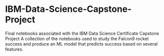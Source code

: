 # IBM-Data-Science-Capstone-Project
Final notebooks associated with the IBM Data Science Certificate Capstone Project
A collection of the notebooks used to study the Falcon9 rocket success and produce an ML model that predicts success based on several features.
